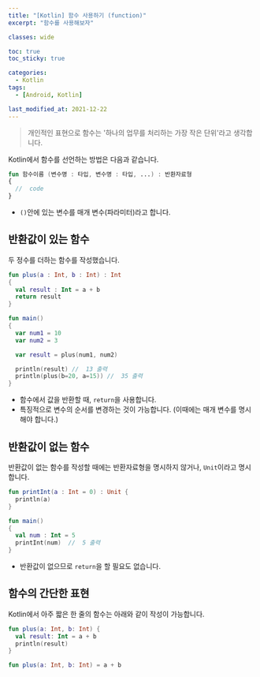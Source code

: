 ```yaml
---
title: "[Kotlin] 함수 사용하기 (function)"
excerpt: "함수를 사용해보자"

classes: wide

toc: true
toc_sticky: true

categories:
  - Kotlin
tags:
  - [Android, Kotlin]

last_modified_at: 2021-12-22
---
```


> 개인적인 표현으로 함수는 '하나의 업무를 처리하는 가장 작은 단위'라고 생각합니다.

Kotlin에서 함수를 선언하는 방법은 다음과 같습니다.

```kotlin
fun 함수이름 (변수명 : 타입, 변수명 : 타입, ...) : 반환자료형
{
  //  code
}
```

* `()`안에 있는 변수를 매개 변수(파라미터)라고 합니다.

## 반환값이 있는 함수

두 정수를 더하는 함수를 작성했습니다.

```kotlin
fun plus(a : Int, b : Int) : Int
{
  val result : Int = a + b
  return result
}

fun main()
{
  var num1 = 10
  var num2 = 3

  var result = plus(num1, num2)

  println(result) //  13 출력
  println(plus(b=20, a=15)) //  35 출력
}
```

* 함수에서 값을 반환할 때, `return`을 사용합니다.
* 특징적으로 변수의 순서를 변경하는 것이 가능합니다. (이때에는 매개 변수를 명시해야 합니다.)

## 반환값이 없는 함수

반환값이 없는 함수를 작성할 때에는 반환자료형을 명시하지 않거나, `Unit`이라고 명시합니다.

```kotlin
fun printInt(a : Int = 0) : Unit {
  println(a)
}

fun main()
{
  val num : Int = 5
  printInt(num)  //  5 출력
}
```

* 반환값이 없으므로 `return`을 할 필요도 없습니다.

## 함수의 간단한 표현

Kotlin에서 아주 짧은 한 줄의 함수는 아래와 같이 작성이 가능합니다.

<div class="pull-left">

  ```kotlin
  fun plus(a: Int, b: Int) {
    val result: Int = a + b
    println(result)
  }
  ```

</div>

<div class="pull-right">

  ```kotlin
  fun plus(a: Int, b: Int) = a + b
  ```

</div>